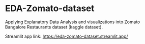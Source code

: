 # EDA-Zomato-dataset
Applying Explanatory Data Analysis and visualizations into Zomato Bangalore Restaurants dataset (kaggle dataset).

Streamlit app link: https://eda-zomato-dataset.streamlit.app/
